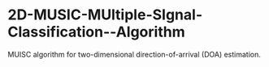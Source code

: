 # 2D-MUSIC-MUltiple-SIgnal-Classification--Algorithm
MUISC algorithm for two-dimensional direction-of-arrival (DOA) estimation.
